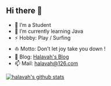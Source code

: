 ## Hi there 👋

- 🔭 I’m a Student
- 🌱 I’m currently learning Java
- ⚡ Hobby: Play / Surfing
- ⛵ Motto: Don't let joy take you down !
- 📝 Blog: [Halavah's Blog](https://halavah.tk/)
- 📫 Mail: halavah@126.com

[![halavah's github stats](https://github-readme-stats.vercel.app/api?username=halavah&theme=flat&column=3)](https://github.com/halavah)

